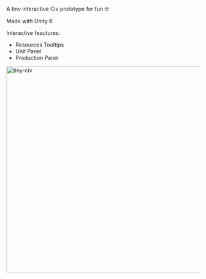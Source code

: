 A tinv interactive Civ prototype for fun 🤓

Made with Unity 6

Interactive feautures:
- Resources Tooltips
- Unit Panel
- Production Panel


<img width="958" height="539" alt="tiny-civ" src="https://github.com/user-attachments/assets/14bb1afd-54f3-4f20-908e-8630494ba9af" />
